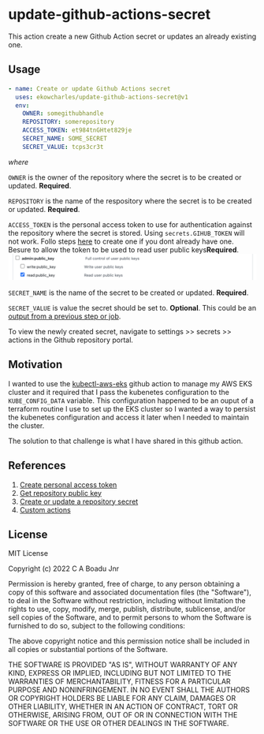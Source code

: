 # update-github-actions-secret

This action create a new Github Action secret or updates an already existing one.

## Usage

```yaml
- name: Create or update Github Actions secret
  uses: ekowcharles/update-github-actions-secret@v1
  env:
    OWNER: somegithubhandle
    REPOSITORY: somerepository
    ACCESS_TOKEN: et984tnGHtet829je
    SECRET_NAME: SOME_SECRET
    SECRET_VALUE: tcps3cr3t
```

<i>where</i>

`OWNER` is the owner of the repository where the secret is to be created or updated. <b>Required</b>.

`REPOSITORY` is the name of the respository where the secret is to be created or updated. <b>Required</b>.

`ACCESS_TOKEN` is the personal access token to use for authentication against the repository where the secret is stored. Using `secrets.GIHUB_TOKEN` will not work. Follo steps [here](https://docs.github.com/en/enterprise-server@3.4/authentication/keeping-your-account-and-data-secure/creating-a-personal-access-token) to create one if you dont already have one. Besure to allow the token to be used to read user public keys<b>Required</b>.
![permission](permission.png)


`SECRET_NAME` is the name of the secret to be created or updated. <b>Required</b>.

`SECRET_VALUE` is value the secret should be set to. <b>Optional</b>. This could be an [output from a previous step or job](https://docs.github.com/en/actions/using-workflows/workflow-syntax-for-github-actions#jobsjob_idoutputs).


To view the newly created secret, navigate to settings >> secrets >> actions in the Github repository portal.
## Motivation

I wanted to use the [kubectl-aws-eks](https://github.com/kodermax/kubectl-aws-eks) github action to manage my AWS EKS cluster and it required that I pass the kubenetes configuration to the `KUBE_CONFIG_DATA` variable. This configuration happened to be an ouput of a terraform routine I use to set up the EKS cluster so I wanted a way to persist the kubenetes configuration and access it later when I needed to maintain the cluster.

The solution to that challenge is what I have shared in this github action.

## References

1. [Create personal access token](https://docs.github.com/en/enterprise-server@3.4/authentication/keeping-your-account-and-data-secure/creating-a-personal-access-token)
1. [Get repository public key](https://docs.github.com/en/rest/actions/secrets#get-a-repository-public-key)
1. [Create or update a repository secret
](https://docs.github.com/en/rest/actions/secrets#create-or-update-a-repository-secret)
1. [Custom actions](https://docs.github.com/en/actions/creating-actions/about-custom-actions)

## License

MIT License

Copyright (c) 2022 C A Boadu Jnr

Permission is hereby granted, free of charge, to any person obtaining a copy of this software and associated documentation files (the "Software"), to deal in the Software without restriction, including without limitation the rights to use, copy, modify, merge, publish, distribute, sublicense, and/or sell copies of the Software, and to permit persons to whom the Software is furnished to do so, subject to the following conditions:

The above copyright notice and this permission notice shall be included in all copies or substantial portions of the Software.

THE SOFTWARE IS PROVIDED "AS IS", WITHOUT WARRANTY OF ANY KIND, EXPRESS OR IMPLIED, INCLUDING BUT NOT LIMITED TO THE WARRANTIES OF MERCHANTABILITY, FITNESS FOR A PARTICULAR PURPOSE AND NONINFRINGEMENT. IN NO EVENT SHALL THE AUTHORS OR COPYRIGHT HOLDERS BE LIABLE FOR ANY CLAIM, DAMAGES OR OTHER LIABILITY, WHETHER IN AN ACTION OF CONTRACT, TORT OR OTHERWISE, ARISING FROM, OUT OF OR IN CONNECTION WITH THE SOFTWARE OR THE USE OR OTHER DEALINGS IN THE SOFTWARE.